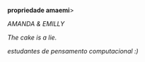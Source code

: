 <b>propriedade amaemi</b>><p>
<p><I>AMANDA & EMILLY<p>
<p>The cake is a lie.<p>
<p>estudantes de pensamento computacional :)<I><p>
